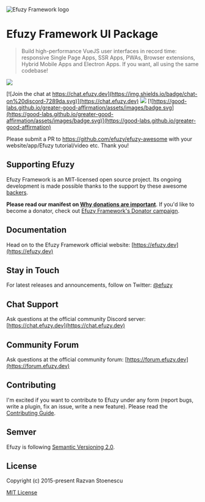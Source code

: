 ![Efuzy Framework logo](https://cdn.efuzy.dev/logo/svg/efuzy-logo-full-inline.svg)

# Efuzy Framework UI Package

> Build high-performance VueJS user interfaces in record time: responsive Single Page Apps, SSR Apps, PWAs, Browser extensions, Hybrid Mobile Apps and Electron Apps. If you want, all using the same codebase!

<img src="https://img.shields.io/npm/v/efuzy.svg?label=efuzy">

[![Join the chat at https://chat.efuzy.dev](https://img.shields.io/badge/chat-on%20discord-7289da.svg)](https://chat.efuzy.dev)
<a href="https://forum.efuzy.dev" target="_blank"><img src="https://img.shields.io/badge/community-forum-brightgreen.svg"></a>
[![https://good-labs.github.io/greater-good-affirmation/assets/images/badge.svg](https://good-labs.github.io/greater-good-affirmation/assets/images/badge.svg)](https://good-labs.github.io/greater-good-affirmation)

Please submit a PR to https://github.com/efuzy/efuzy-awesome with your website/app/Efuzy tutorial/video etc. Thank you!

## Supporting Efuzy
Efuzy Framework is an MIT-licensed open source project. Its ongoing development is made possible thanks to the support by these awesome [backers](https://github.com/rstoenescu/efuzy-framework/blob/dev/backers.md).

**Please read our manifest on [Why donations are important](https://efuzy.dev/why-donate)**. If you'd like to become a donator, check out [Efuzy Framework's Donator campaign](https://donate.efuzy.dev).

## Documentation

Head on to the Efuzy Framework official website: [https://efuzy.dev](https://efuzy.dev)

## Stay in Touch

For latest releases and announcements, follow on Twitter: [@efuzy](https://twitter.com/efuzy)

## Chat Support

Ask questions at the official community Discord server: [https://chat.efuzy.dev](https://chat.efuzy.dev)

## Community Forum

Ask questions at the official community forum: [https://forum.efuzy.dev](https://forum.efuzy.dev)

## Contributing

I'm excited if you want to contribute to Efuzy under any form (report bugs, write a plugin, fix an issue, write a new feature). Please read the [Contributing Guide](../CONTRIBUTING.md).

## Semver
Efuzy is following [Semantic Versioning 2.0](https://semver.org/).

## License

Copyright (c) 2015-present Razvan Stoenescu

[MIT License](http://en.wikipedia.org/wiki/MIT_License)
